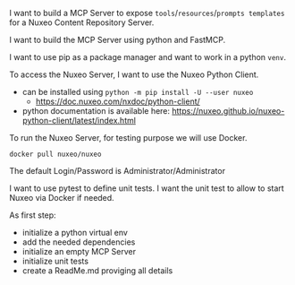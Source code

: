 

I want to build a MCP Server to expose `tools`/`resources`/`prompts templates` for a Nuxeo Content Repository Server.

I want to build the MCP Server using python and FastMCP.

I want to use pip as a package manager and want to work in a python `venv`.

To access the Nuxeo Server, I want to use the Nuxeo Python Client.

 - can be installed using `python -m pip install -U --user nuxeo`
    - https://doc.nuxeo.com/nxdoc/python-client/
 - python documentation is available here: https://nuxeo.github.io/nuxeo-python-client/latest/index.html

To run the Nuxeo Server, for testing purpose we will use Docker.

   `docker pull nuxeo/nuxeo`

The default Login/Password is Administrator/Administrator

I want to use pytest to define unit tests.
I want the unit test to allow to start Nuxeo via Docker if needed.

As first step:

 - initialize a python virtual env
 - add the needed dependencies
 - initialize an empty MCP Server
 - initialize unit tests 
 - create a ReadMe.md proviging all details





